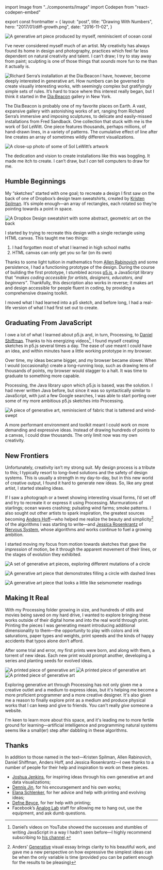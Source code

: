 import Image from "../components/Image"
import Codepen from "react-codepen-embed"

export const frontmatter = {
layout: "post",
title: "Drawing With Numbers",
hero: "2017/01/diff-growth.png",
date: "2016-11-02",
}

<Image
  alt="A generative art piece produced by myself, reminiscient of ocean coral"
  src="2017/01/diff-growth.png"
/>

I’ve never considered myself much of an artist. My creativity has always found
its home in design and photography, practices which feel far less dependent on
natural creativity and talent. I can’t draw; I try to stay away from paint;
sculpting is one of those things that _sounds_ more fun to me than it actually
is.

<Image
  align="left"
  alt="Richard Serra’s installation at the Dia:Beacon"
  src="2016/11/dwn-serra.jpg"
  caption="An installation from Richard Serra in Dia:Beacon."
/>

I have, however, become deeply interested in generative art. How numbers can be
governed to create visually interesting works, with seemingly complex but
gratifyingly simple sets of rules. It’s hard to trace where this interest
really began, but I think it started in the [Dia:Beacon](http://www.diaart.org/visit/visit/diabeacon-beacon-united-states)
gallery in New York.

The Dia:Beacon is probably one of my favorite places on Earth. A vast,
expansive gallery with astonishing works of art, ranging from Richard Serra’s
immersive and imposing sculptures, to delicate and easily-missed installations
from Fred Sandback. One collection that stuck with me is the work of Sol
LeWitt. One piece features thousands, perhaps millions, of hand-drawn lines, in
a variety of patterns. The cumulative effect of line after line creates an
array of sometimes wildly different visualizations.

<Image
  alt="A close-up photo of some of Sol LeWitt’s artwork"
  src="2016/11/dwn-sollewitt.jpg"
  caption="A close-up of one of Sol LeWitt’s intricate pieces. It’s hard to do his work justice on a screen."
/>

The dedication and vision to create installations like this was boggling. It
made me itch to create. I can’t draw, but I _can_ tell computers to draw for
me.

## Humble Beginnings

My “sketches” started with one goal; to recreate a design I first saw on the
back of one of Dropbox’s design team sweatshirts, created by [Kristen
Spilman](https://twitter.com/kspilman). It’s simple enough—an array of
rectangles, each rotated so they’re pointing towards a point in space.

<Image
  alt="A Dropbox Design sweatshirt with some abstract, geometric art on the back"
  src="2016/11/dwn-dropbox.jpg"
/>

I started by trying to recreate this design with a single rectangle using HTML
canvas. This taught me two things:

1. I had forgotten most of what I learned in high school maths
2. HTML canvas can only get you so far (on its own)

Thanks to some light tuition in mathematics from [Allen
Rabinovich](http://www.allenrabinovich.com/) and some persistence, I had a
functioning prototype of the design. During the course of building the first
prototype, I stumbled across [p5.js](https://p5js.org/), a JavaScript library
that _“makes coding accessible for artists, designers, educators, and
beginners”_. Thankfully, this description also works in reverse; it makes art
and design accessible for people fluent in coding, by providing a comprehensive
drawing toolkit.

I moved what I had learned into a p5 sketch, and before long, I had a real-life
version of what I had first set out to create.

<Codepen hash="MjNZJa" user="daneden" themeId="26171" defaultTab="result" />

## Graduating From JavaScript

I owe a lot of what I learned about p5.js and, in turn, Processing, to [Daniel
Shiffman](http://shiffman.net/). Thanks to his energizing videos[^1], I found
myself creating sketches in p5.js several times a day. The ease of use meant I
could have an idea, and within minutes have a little working prototype in my
browser.

Over time, my ideas became bigger, and my browser became slower.
When I would (occasionally) create a long-running loop, such as drawing tens of
thousands of points, my browser would stagger to a halt. It was time to
graduate to something more capable.

Processing, the Java library upon which p5.js is based, was the solution. I had
never written Java before, but since it was so syntactically similar to
JavaScript, with just a few Google searches, I was able to start porting over
some of my more ambitious p5.js sketches into Processing.

<Image
  alt="A piece of generative art, reminiscient of fabric that is tattered and wind-swept"
  src="2016/11/dwn-fabric.png"
  caption="One example of the kinds of sketches that would collapse on p5.js and demanded a more powerful medium. “Fabric,” [full size.](/uploads/2016/11/dwn-fabric.png)"
/>

A more performant environment and toolkit meant I could work on more demanding
and expressive ideas. Instead of drawing hundreds of points to a canvas, I
could draw thousands. The only limit now was my own creativity.

## New Frontiers

Unfortunately, creativity isn’t my strong suit. My design process is a tribute
to this; I typically resort to long-lived solutions and the safety of design
systems. This is usually a strength in my day-to-day, but in this new world of
creative output, I found it hard to generate new ideas. So, like any great
artist, I started stealing ideas.

If I saw a photograph or a tweet showing interesting visual forms, I’d set off
and try to recreate it or express it using Processing. Murmurations of
starlings; ocean waves crashing; pulsating wind farms; smoke patterns. I also
sought out other artists to spark inspiration, the greatest sources becoming
[Anders Hoff](http://inconvergent.net/)—who helped me realize the beauty and
simplicity[^2] of the algorithms I was starting to write—and [Jessica
Rosenkrantz](https://twitter.com/nervous_jessica) of [Nervous
System](http://n-e-r-v-o-u-s.com/), whose algorithms and works continue to fuel
a growing ambition.

I started moving my focus from motion towards sketches that gave the
_impression_ of motion, be it through the apparent movement of their lines, or
the stages of evolution they exhibited.

<Image
  alt="A set of generative art pieces, exploring different mutations of a circle"
  src="2016/11/dwn-moons.png"
  caption="“Moons” series, expressing a single algorithm in several different ways. [Full size.](/uploads/2016/11/dwn-moons.png)"
/>

<Image
  alt="A generative art piece that demonstrates filling a circle with dashed lines"
  src="2016/11/dwn-dashes.png"
  caption="Complexity borne out of simplicity. Fill a circle with dashes of random length, ensuring none of them overlap. “Dashes,” [full size.](/uploads/2016/11/dwn-dashes.png)"
/>

<Image
  alt="A generative art piece that looks a little like seismometer readings"
  src="2016/11/dwn-sandlines.png"
  caption="“Sandlines,” inspired by Anders Hoff’s [Sand Spline](http://inconvergent.net/generative/sand-spline/). [Full size.](/uploads/2016/11/dwn-sandlines.png)"
/>

## Making It Real

With my Processing folder growing in size, and hundreds of stills and movies
being saved on my hard drive, I wanted to explore bringing these works outside
of their digital home and into the real world through print. Printing the
pieces I was generating meant introducing additional dimensionality to them—the
opportunity to play with colors and ink saturations, paper types and weights,
print speeds and the kinds of happy accidents that typos alone don’t afford.

After some trial and error, my first prints were born, and along with them, a
torrent of new ideas. Each new print would prompt another, developing a series
and planting seeds for evolved ideas.

<Image
  alt="A printed piece of generative art"
  src="2016/11/dwn-print1.jpg"
/>
<Image
  alt="A printed piece of generative art"
  src="2016/11/dwn-print2.jpg"
/>
<Image
  alt="A printed piece of generative art"
  src="2016/11/dwn-print3.jpg"
/>

Exploring generative art through Processing has not only given me a creative
outlet and a medium to express ideas, but it's helping me become a more
proficient programmer and a more creative designer. It's also given me a reason
to finally explore print as a medium and produce physical works that I can keep
and give to friends. You can't really _give_ someone a website.

I'm keen to learn more about this space, and it's leading me to more fertile
ground for learning—artificial intelligence and programming natural systems
seems like a small(er) step after dabbling in these algorithms.

## Thanks

In addition to those named in the text—Kristen Spilman, Allen Rabinovich,
Daniel Shiffman, Anders Hoff, and Jessica Rosenkrantz—I owe thanks to a
number of people for their help and inspiration to work on these pieces.

- [Joshua Jenkins](https://twitter.com/joshuajenkins), for inspiring ideas through his own generative art and data visualizations;
- [Dennis Jin](https://twitter.com/nobletofu), for his encouragement and his own works;
- [Elana Schlenker](https://twitter.com/elanaschlenker), for her advice and help with printing and evolving ideas;
- [Defne Beyce](https://defne-beyce.squarespace.com/), for her help with printing;
- Facebook’s [Analog Lab](https://twitter.com/analoglab) staff for allowing me to hang out, use the equipment, and ask dumb questions.

[^1]: Daniel’s videos on YouTube showed the successes and stumbles of writing JavaScript in a way I hadn’t seen before—I highly recommend subscribing to [his channel](https://www.youtube.com/user/shiffman).
[^2]: Anders’ [Generative](http://inconvergent.net/generative/) visual essay brings clarity to his beautiful work, and gave me a new perspective on how expressive the simplest ideas can be when the only variable is time (provided you can be patient enough for the results to be pleasing)

